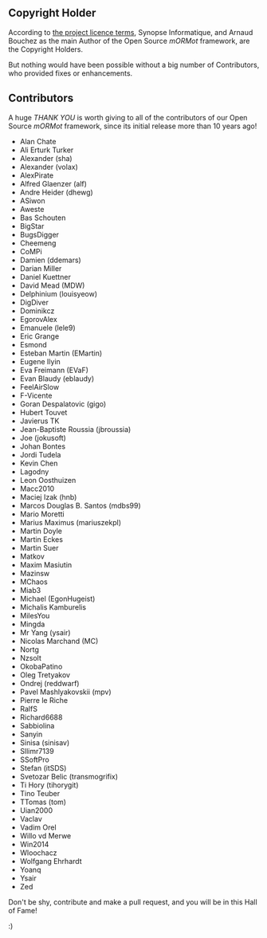 ## Copyright Holder

According to [the project licence terms](LICENCE.md), Synopse Informatique, and Arnaud Bouchez as the main Author of the Open Source *mORMot* framework, are the Copyright Holders.

But nothing would have been possible without a big number of Contributors, who provided fixes or enhancements.

## Contributors

A huge *THANK YOU* is worth giving to all of the contributors of our Open Source *mORMot* framework, since its initial release more than 10 years ago!

- Alan Chate
- Ali Erturk Turker
- Alexander (sha)
- Alexander (volax)
- AlexPirate
- Alfred Glaenzer (alf)
- Andre Heider (dhewg)
- ASiwon
- Aweste
- Bas Schouten
- BigStar
- BugsDigger
- Cheemeng
- CoMPi
- Damien (ddemars)
- Darian Miller
- Daniel Kuettner
- David Mead (MDW)
- Delphinium (louisyeow)
- DigDiver
- Dominikcz
- EgorovAlex
- Emanuele (lele9)
- Eric Grange
- Esmond
- Esteban Martin (EMartin)
- Eugene Ilyin
- Eva Freimann (EVaF)
- Evan Blaudy (eblaudy)
- FeelAirSlow
- F-Vicente
- Goran Despalatovic (gigo)
- Hubert Touvet
- Javierus TK
- Jean-Baptiste Roussia (jbroussia)
- Joe (jokusoft)
- Johan Bontes
- Jordi Tudela
- Kevin Chen
- Lagodny
- Leon Oosthuizen
- Macc2010
- Maciej Izak (hnb)
- Marcos Douglas B. Santos (mdbs99)
- Mario Moretti
- Marius Maximus (mariuszekpl)
- Martin Doyle
- Martin Eckes
- Martin Suer
- Matkov
- Maxim Masiutin
- Mazinsw
- MChaos
- Miab3
- Michael (EgonHugeist)
- Michalis Kamburelis
- MilesYou
- Mingda
- Mr Yang (ysair)
- Nicolas Marchand (MC)
- Nortg
- Nzsolt
- OkobaPatino
- Oleg Tretyakov
- Ondrej (reddwarf)
- Pavel Mashlyakovskii (mpv)
- Pierre le Riche
- RalfS
- Richard6688
- Sabbiolina
- Sanyin
- Sinisa (sinisav)
- Sllimr7139
- SSoftPro
- Stefan (itSDS)
- Svetozar Belic (transmogrifix)
- Ti Hory (tihorygit)
- Tino Teuber
- TTomas (tom)
- Uian2000
- Vaclav
- Vadim Orel
- Willo vd Merwe
- Win2014
- Wloochacz
- Wolfgang Ehrhardt
- Yoanq
- Ysair
- Zed

Don't be shy, contribute and make a pull request, and you will be in this Hall of Fame!

:)
